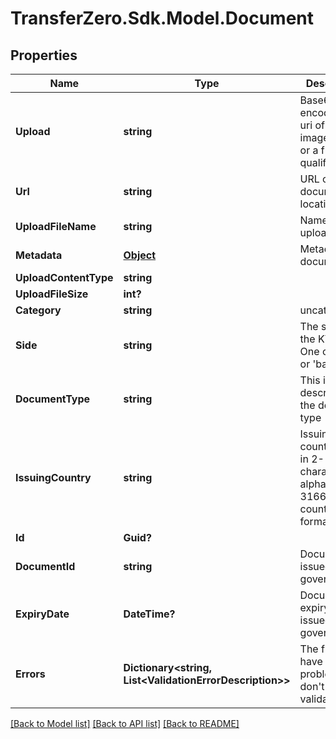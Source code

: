 
# TransferZero.Sdk.Model.Document

## Properties

Name | Type | Description | Notes
------------ | ------------- | ------------- | -------------
**Upload** | **string** | Base64 encoded data uri of an image/pdf file or a fully qualified url | 
**Url** | **string** | URL of the document location | [optional] 
**UploadFileName** | **string** | Name of the upload | 
**Metadata** | [**Object**](.md) | Metadata of document | [optional] 
**UploadContentType** | **string** |  | [optional] 
**UploadFileSize** | **int?** |  | [optional] 
**Category** | **string** | uncategorised | [optional] 
**Side** | **string** | The side of the KYC ID. One of &#39;front&#39; or &#39;back&#39; | [optional] 
**DocumentType** | **string** | This is a brief description of the document type | [optional] 
**IssuingCountry** | **string** | Issuing country of ID in 2-character alpha ISO 3166-2 country format | [optional] 
**Id** | **Guid?** |  | [optional] 
**DocumentId** | **string** | Document ID issued by government | [optional] 
**ExpiryDate** | **DateTime?** | Document expiry date issued by government | [optional] 
**Errors** | **Dictionary&lt;string, List&lt;ValidationErrorDescription&gt;&gt;** | The fields that have some problems and don&#39;t pass validation | [optional] 

[[Back to Model list]](../README.md#documentation-for-models)
[[Back to API list]](../README.md#documentation-for-api-endpoints)
[[Back to README]](../README.md)


